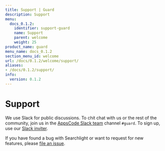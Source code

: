 ```yaml
---
title: Support | Guard
description: Support
menu:
  docs_0.1.2:
    identifier: support-guard
    name: Support
    parent: welcome
    weight: 25
product_name: guard
menu_name: docs_0.1.2
section_menu_id: welcome
url: /docs/0.1.2/welcome/support/
aliases:
- /docs/0.1.2/support/
info:
  version: 0.1.2
---
```


# Support

We use Slack for public discussions. To chit chat with us or the rest of the community, join us in the [AppsCode Slack team](https://appscode.slack.com/messages/C8M8HANQ0/details/) channel `#guard`. To sign up, use our [Slack inviter](https://slack.appscode.com/).

If you have found a bug with Searchlight or want to request for new features, please [file an issue](https://github.com/appscode/guard/issues/new).
